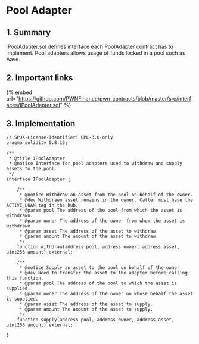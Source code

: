 # Pool Adapter

## 1. Summary

IPoolAdapter.sol defines interface each PoolAdapter contract has to implement. Pool adapters allows usage of funds locked in a pool such as Aave.

## 2. Important links

{% embed url="https://github.com/PWNFinance/pwn_contracts/blob/master/src/interfaces/IPoolAdapter.sol" %}

## 3. Implementation

```solidity
// SPDX-License-Identifier: GPL-3.0-only
pragma solidity 0.8.16;

/**
 * @title IPoolAdapter
 * @notice Interface for pool adapters used to withdraw and supply assets to the pool.
 */
interface IPoolAdapter {

    /**
     * @notice Withdraw an asset from the pool on behalf of the owner.
     * @dev Withdrawn asset remains in the owner. Caller must have the ACTIVE_LOAN tag in the hub.
     * @param pool The address of the pool from which the asset is withdrawn.
     * @param owner The address of the owner from whom the asset is withdrawn.
     * @param asset The address of the asset to withdraw.
     * @param amount The amount of the asset to withdraw.
     */
    function withdraw(address pool, address owner, address asset, uint256 amount) external;

    /**
     * @notice Supply an asset to the pool on behalf of the owner.
     * @dev Need to transfer the asset to the adapter before calling this function.
     * @param pool The address of the pool to which the asset is supplied.
     * @param owner The address of the owner on whose behalf the asset is supplied.
     * @param asset The address of the asset to supply.
     * @param amount The amount of the asset to supply.
     */
    function supply(address pool, address owner, address asset, uint256 amount) external;

}
```
